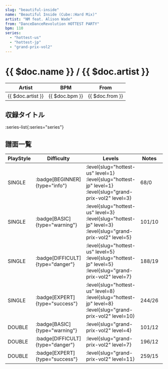 ```yaml
---
slug: "beautiful-inside"
name: "Beautiful Inside (Cube::Hard Mix)"
artist: "NM feat. Alison Wade"
from: "DanceDanceRevolution HOTTEST PARTY"
bpm: 110
series:
  - "hottest-us"
  - "hottest-jp"
  - "grand-prix-vol2"
---
```


# {{ $doc.name }} / {{ $doc.artist }}

|Artist|BPM|From|
|------|---|----|
|{{ $doc.artist }}|{{ $doc.bpm }}|{{ $doc.from }}|

## 収録タイトル

:series-list{:series="series"}

## 譜面一覧

|PlayStyle|Difficulty|Levels|Notes|Movie|
|---------|----------|------|-----|-----|
|SINGLE| :badge[BEGINNER]{type="info"}|<div class="field is-grouped is-grouped-multiline"> :level{slug="hottest-us" level=1} :level{slug="hottest-jp" level=1} :level{slug="grand-prix-vol2" level=3}</div>|68/0||
|SINGLE| :badge[BASIC]{type="warning"}|<div class="field is-grouped is-grouped-multiline"> :level{slug="hottest-us" level=3} :level{slug="hottest-jp" level=3} :level{slug="grand-prix-vol2" level=5}</div>|101/10||
|SINGLE| :badge[DIFFICULT]{type="danger"}|<div class="field is-grouped is-grouped-multiline"> :level{slug="hottest-us" level=5} :level{slug="hottest-jp" level=5} :level{slug="grand-prix-vol2" level=7}</div>|188/19||
|SINGLE| :badge[EXPERT]{type="success"}|<div class="field is-grouped is-grouped-multiline"> :level{slug="hottest-us" level=8} :level{slug="hottest-jp" level=8} :level{slug="grand-prix-vol2" level=10}</div>|244/26||
|DOUBLE| :badge[BASIC]{type="warning"}|<div class="field is-grouped is-grouped-multiline"> :level{slug="grand-prix-vol2" level=4}</div>|101/12||
|DOUBLE| :badge[DIFFICULT]{type="danger"}|<div class="field is-grouped is-grouped-multiline"> :level{slug="grand-prix-vol2" level=7}</div>|196/12||
|DOUBLE| :badge[EXPERT]{type="success"}|<div class="field is-grouped is-grouped-multiline"> :level{slug="grand-prix-vol2" level=11}</div>|259/15||

